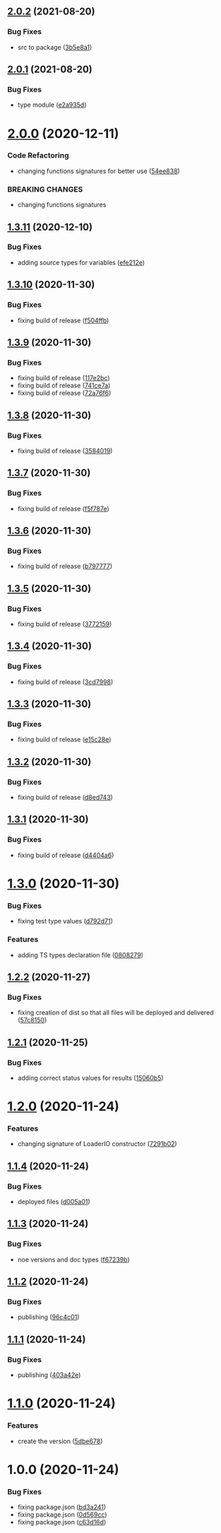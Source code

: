 ## [2.0.2](https://github.com/DasRed/loader.io/compare/v2.0.1...v2.0.2) (2021-08-20)


### Bug Fixes

* src to package ([3b5e8a1](https://github.com/DasRed/loader.io/commit/3b5e8a10c7ded8d9262fe8813251af3376f4d3bb))

## [2.0.1](https://github.com/DasRed/loader.io/compare/v2.0.0...v2.0.1) (2021-08-20)


### Bug Fixes

* type module ([e2a935d](https://github.com/DasRed/loader.io/commit/e2a935de5004435a3ff0ce0669994cb8a740b1f6))

# [2.0.0](https://github.com/DasRed/loader.io/compare/v1.3.11...v2.0.0) (2020-12-11)


### Code Refactoring

* changing functions signatures for better use ([54ee838](https://github.com/DasRed/loader.io/commit/54ee838bcad99b6fcd7ec0f5ff42f8d56abd1a09))


### BREAKING CHANGES

* changing functions signatures

## [1.3.11](https://github.com/DasRed/loader.io/compare/v1.3.10...v1.3.11) (2020-12-10)


### Bug Fixes

* adding source types for variables ([efe212e](https://github.com/DasRed/loader.io/commit/efe212ee48ec5d8d2bca95d73e93f6166d14d5b4))

## [1.3.10](https://github.com/DasRed/loader.io/compare/v1.3.9...v1.3.10) (2020-11-30)


### Bug Fixes

* fixing build of release ([f504ffb](https://github.com/DasRed/loader.io/commit/f504ffb97a9492712d583bbfcf855570e5f2a5dc))

## [1.3.9](https://github.com/DasRed/loader.io/compare/v1.3.8...v1.3.9) (2020-11-30)


### Bug Fixes

* fixing build of release ([117e2bc](https://github.com/DasRed/loader.io/commit/117e2bceb7581e279dba75645af74b839887a8a5))
* fixing build of release ([741ce7a](https://github.com/DasRed/loader.io/commit/741ce7af677d53b7c4870f4247568a258b37cbc9))
* fixing build of release ([72a76f6](https://github.com/DasRed/loader.io/commit/72a76f6d2b23a7eab56ca8a4e1de88c0e9545163))

## [1.3.8](https://github.com/DasRed/loader.io/compare/v1.3.7...v1.3.8) (2020-11-30)


### Bug Fixes

* fixing build of release ([3584019](https://github.com/DasRed/loader.io/commit/358401919bec2a45e3f8582a1ab37d24a0b329e4))

## [1.3.7](https://github.com/DasRed/loader.io/compare/v1.3.6...v1.3.7) (2020-11-30)


### Bug Fixes

* fixing build of release ([f5f787e](https://github.com/DasRed/loader.io/commit/f5f787e28ec0e3d148729dd0035fb4e207aaa0b7))

## [1.3.6](https://github.com/DasRed/loader.io/compare/v1.3.5...v1.3.6) (2020-11-30)


### Bug Fixes

* fixing build of release ([b797777](https://github.com/DasRed/loader.io/commit/b797777ad82d4edb278b7506d3e8303a936d718c))

## [1.3.5](https://github.com/DasRed/loader.io/compare/v1.3.4...v1.3.5) (2020-11-30)


### Bug Fixes

* fixing build of release ([3772159](https://github.com/DasRed/loader.io/commit/377215975e00aa0c5455a9ebc0f85989a44cde48))

## [1.3.4](https://github.com/DasRed/loader.io/compare/v1.3.3...v1.3.4) (2020-11-30)


### Bug Fixes

* fixing build of release ([3cd7998](https://github.com/DasRed/loader.io/commit/3cd7998abf65a60fcded3f882669eea53667dad2))

## [1.3.3](https://github.com/DasRed/loader.io/compare/v1.3.2...v1.3.3) (2020-11-30)


### Bug Fixes

* fixing build of release ([e15c28e](https://github.com/DasRed/loader.io/commit/e15c28e1242c4a8598ecfc8a0ae35e1bdfc56d05))

## [1.3.2](https://github.com/DasRed/loader.io/compare/v1.3.1...v1.3.2) (2020-11-30)


### Bug Fixes

* fixing build of release ([d8ed743](https://github.com/DasRed/loader.io/commit/d8ed74393dcc82e81e677410a788fdf736babbaf))

## [1.3.1](https://github.com/DasRed/loader.io/compare/v1.3.0...v1.3.1) (2020-11-30)


### Bug Fixes

* fixing build of release ([d4404a6](https://github.com/DasRed/loader.io/commit/d4404a6ea0eab2386ffa0e699a81fce3ba4d7857))

# [1.3.0](https://github.com/DasRed/loader.io/compare/v1.2.2...v1.3.0) (2020-11-30)


### Bug Fixes

* fixing test type values ([d792d71](https://github.com/DasRed/loader.io/commit/d792d71edbba2b355da0211eba5165c7cce815ec))


### Features

* adding TS types declaration file ([0808279](https://github.com/DasRed/loader.io/commit/08082795a1b374bd815dda8af8158ba21c1c5432))

## [1.2.2](https://github.com/DasRed/loader.io/compare/v1.2.1...v1.2.2) (2020-11-27)


### Bug Fixes

* fixing creation of dist so that all files will be deployed and delivered ([57c8150](https://github.com/DasRed/loader.io/commit/57c81500956d9e612b05e54166be940153859868))

## [1.2.1](https://github.com/DasRed/loader.io/compare/v1.2.0...v1.2.1) (2020-11-25)


### Bug Fixes

* adding correct status values for results ([15060b5](https://github.com/DasRed/loader.io/commit/15060b51d965a0768d0bcde2abc7e92a8027aaf0))

# [1.2.0](https://github.com/DasRed/loader.io/compare/v1.1.4...v1.2.0) (2020-11-24)


### Features

* changing signature of LoaderIO constructor ([7291b02](https://github.com/DasRed/loader.io/commit/7291b027a437024d8fd9f125526548cb3346fba5))

## [1.1.4](https://github.com/DasRed/loader.io/compare/v1.1.3...v1.1.4) (2020-11-24)


### Bug Fixes

* deployed files ([d005a01](https://github.com/DasRed/loader.io/commit/d005a01ef0ad20f4af524922719c64f7e2a30efd))

## [1.1.3](https://github.com/DasRed/loader.io/compare/v1.1.2...v1.1.3) (2020-11-24)


### Bug Fixes

* noe versions and doc types ([f67239b](https://github.com/DasRed/loader.io/commit/f67239b25edcacf38ec084bf09dcdcf7a806cabe))

## [1.1.2](https://github.com/DasRed/loader.io/compare/v1.1.1...v1.1.2) (2020-11-24)


### Bug Fixes

* publishing ([96c4c01](https://github.com/DasRed/loader.io/commit/96c4c01ad8177457981621c2b941837018c3baa1))

## [1.1.1](https://github.com/DasRed/loader.io/compare/v1.1.0...v1.1.1) (2020-11-24)


### Bug Fixes

* publishing ([403a42e](https://github.com/DasRed/loader.io/commit/403a42edca4865cf88ee2cc1a7340411ad24c0d1))

# [1.1.0](https://github.com/DasRed/loader.io/compare/v1.0.0...v1.1.0) (2020-11-24)


### Features

* create the version ([5dbe678](https://github.com/DasRed/loader.io/commit/5dbe678a4196f18606d0c2558521585ef78465e6))

# 1.0.0 (2020-11-24)


### Bug Fixes

* fixing package.json ([bd3a241](https://github.com/DasRed/loader.io/commit/bd3a24187db9d816af4d4a76c5f856e21f5b53c0))
* fixing package.json ([0d569cc](https://github.com/DasRed/loader.io/commit/0d569cc193f1f7717d8cc2e32560ee362d06b7d2))
* fixing package.json ([c63d16d](https://github.com/DasRed/loader.io/commit/c63d16d36a23d17dea3bc803bd745760199921da))
